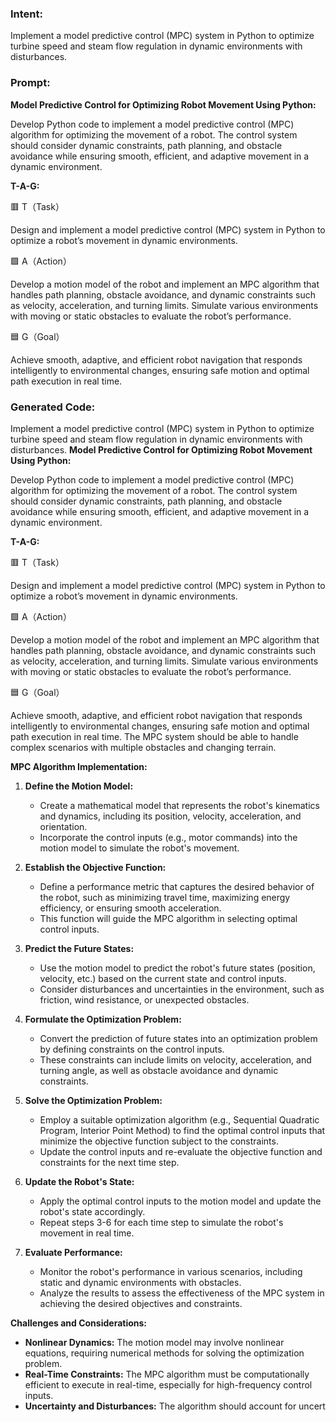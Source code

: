 ### Intent:
Implement a model predictive control (MPC) system in Python to optimize turbine speed and steam flow regulation in dynamic environments with disturbances.

### Prompt:
**Model Predictive Control for Optimizing Robot Movement Using Python:**

Develop Python code to implement a model predictive control (MPC) algorithm for optimizing the movement of a robot. The control system should consider dynamic constraints, path planning, and obstacle avoidance while ensuring smooth, efficient, and adaptive movement in a dynamic environment.

**T-A-G:**

🟥 T（Task）

Design and implement a model predictive control (MPC) system in Python to optimize a robot’s movement in dynamic environments.

🟩 A（Action）

Develop a motion model of the robot and implement an MPC algorithm that handles path planning, obstacle avoidance, and dynamic constraints such as velocity, acceleration, and turning limits. Simulate various environments with moving or static obstacles to evaluate the robot’s performance.

🟦 G（Goal）

Achieve smooth, adaptive, and efficient robot navigation that responds intelligently to environmental changes, ensuring safe motion and optimal path execution in real time.

### Generated Code:
Implement a model predictive control (MPC) system in Python to optimize turbine speed and steam flow regulation in dynamic environments with disturbances.
**Model Predictive Control for Optimizing Robot Movement Using Python:**

Develop Python code to implement a model predictive control (MPC) algorithm for optimizing the movement of a robot. The control system should consider dynamic constraints, path planning, and obstacle avoidance while ensuring smooth, efficient, and adaptive movement in a dynamic environment.

**T-A-G:**

🟥 T（Task）

Design and implement a model predictive control (MPC) system in Python to optimize a robot’s movement in dynamic environments.

🟩 A（Action）

Develop a motion model of the robot and implement an MPC algorithm that handles path planning, obstacle avoidance, and dynamic constraints such as velocity, acceleration, and turning limits. Simulate various environments with moving or static obstacles to evaluate the robot’s performance.

🟦 G（Goal）

Achieve smooth, adaptive, and efficient robot navigation that responds intelligently to environmental changes, ensuring safe motion and optimal path execution in real time. The MPC system should be able to handle complex scenarios with multiple obstacles and changing terrain.

**MPC Algorithm Implementation:**

1. **Define the Motion Model:**
   - Create a mathematical model that represents the robot's kinematics and dynamics, including its position, velocity, acceleration, and orientation.
   - Incorporate the control inputs (e.g., motor commands) into the motion model to simulate the robot's movement.

2. **Establish the Objective Function:**
   - Define a performance metric that captures the desired behavior of the robot, such as minimizing travel time, maximizing energy efficiency, or ensuring smooth acceleration.
   - This function will guide the MPC algorithm in selecting optimal control inputs.

3. **Predict the Future States:**
   - Use the motion model to predict the robot's future states (position, velocity, etc.) based on the current state and control inputs.
   - Consider disturbances and uncertainties in the environment, such as friction, wind resistance, or unexpected obstacles.

4. **Formulate the Optimization Problem:**
   - Convert the prediction of future states into an optimization problem by defining constraints on the control inputs.
   - These constraints can include limits on velocity, acceleration, and turning angle, as well as obstacle avoidance and dynamic constraints.

5. **Solve the Optimization Problem:**
   - Employ a suitable optimization algorithm (e.g., Sequential Quadratic Program, Interior Point Method) to find the optimal control inputs that minimize the objective function subject to the constraints.
   - Update the control inputs and re-evaluate the objective function and constraints for the next time step.

6. **Update the Robot's State:**
   - Apply the optimal control inputs to the motion model and update the robot's state accordingly.
   - Repeat steps 3-6 for each time step to simulate the robot's movement in real time.

7. **Evaluate Performance:**
   - Monitor the robot's performance in various scenarios, including static and dynamic environments with obstacles.
   - Analyze the results to assess the effectiveness of the MPC system in achieving the desired objectives and constraints.

**Challenges and Considerations:**

- **Nonlinear Dynamics:** The motion model may involve nonlinear equations, requiring numerical methods for solving the optimization problem.
- **Real-Time Constraints:** The MPC algorithm must be computationally efficient to execute in real-time, especially for high-frequency control inputs.
- **Uncertainty and Disturbances:** The algorithm should account for uncert
